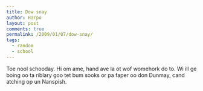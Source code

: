 ```yaml
---
title: Dow snay
author: Harpo
layout: post
comments: true
permalink: /2009/01/07/dow-snay/
tags:
  - random
  - school
---
```

Toe nool schooday. Hi om ame, hand ave la ot wof womehork do to. Wi ill ge boing oo ta riblary goo tet bum sooks or pa faper oo don Dunmay, cand atching op un Nanspish.
